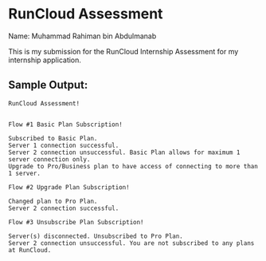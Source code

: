 # RunCloud Assessment

Name: Muhammad Rahiman bin Abdulmanab

This is my submission for the RunCloud Internship Assessment for my internship application.

## Sample Output:

```
RunCloud Assessment!


Flow #1 Basic Plan Subscription!

Subscribed to Basic Plan.
Server 1 connection successful.
Server 2 connection unsuccessful. Basic Plan allows for maximum 1 server connection only.
Upgrade to Pro/Business plan to have access of connecting to more than 1 server.

Flow #2 Upgrade Plan Subscription!

Changed plan to Pro Plan.
Server 2 connection successful.

Flow #3 Unsubscribe Plan Subscription!

Server(s) disconnected. Unsubscribed to Pro Plan.
Server 2 connection unsuccessful. You are not subscribed to any plans at RunCloud.
```
